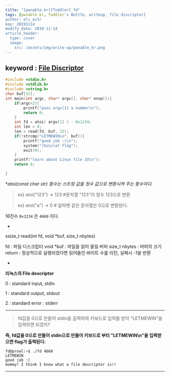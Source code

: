 ```yaml
---
title: "[pwnable.kr][Toddler] fd"
tags: [pwnable.kr, Toddler's Bottle, writeup, file discriptor]
author: eli_ez3r
key: 20191114
modify_date: 2019-11-14
article_header:
  type: cover
  image:
    src: /assets/img/write-up/pwnable_kr.png
---
```


## keyword : <u>File Discriptor</u>

```c
#include <stdio.h>
#include <stdlib.h>
#include <string.h>
char buf[32];
int main(int argc, char* argv[], char* envp[]){
	if(argc<2){
		printf("pass argv[1] a number\n");
		return 0;
	}
	int fd = atoi( argv[1] ) - 0x1234;
	int len = 0;
	len = read(fd, buf, 32);
	if(!strcmp("LETMEWIN\n", buf)){
		printf("good job :)\n");
		system("/bin/cat flag");
		exit(0);
	}
	printf("learn about Linux file IO\n");
	return 0;

}
```

**atoi(const char *str)  함수는 스트링 값을 정수 값으로 변환시켜 주는 함수이다.**

> ex) atoi("123") -> 123    #문자열 "123"이 정수 123으로 변환
>
> ex) atoi("a") -> 0	# 알파벳 같은 문자열은 0으로 변환된다.

16진수 `0x1234` 은 `4660` 이다.

-

ssize_t read(int fd, void *buf, size_t nbytes)

fd : 파일 디스크립터
void *buf :  파일을 읽어 들일 버퍼
size_t nbytes : 버퍼의 크기
return : 정상적으로 실행되었다면 읽어들인 바이트 수를 리턴, 실패시 -1을 반환

-

**리눅스의 File descriptor**

0 : standard input, stdin

1 : standard output, stdout

2 : standard error : stderr

-----

> fd값을 0으로 만들어 stdin을 출력하여 키보드로 입력들 받아 "LETMEWIN"을 입력하면 되겠지?



**즉, fd값을 0으로 만들어 stdin으로 만들어 키보드로 부터 "LETMEWIN\n"을 입력받으면 flag가 출력된다.**



`````
fd@prowl:~$ ./fd 4660
LETMEWIN
good job :)
mommy! I think I know what a file descriptor is!!
`````

-----